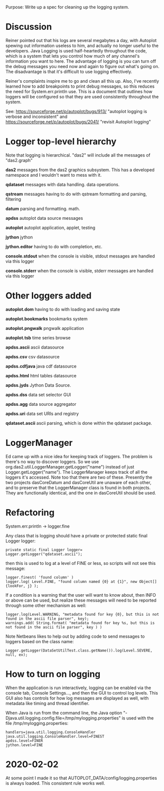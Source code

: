 Purpose: Write up a spec for cleaning up the logging system.

# Discussion

Reiner pointed out that his logs are several megabytes a day, with
Autoplot spewing out information useless to him, and actually no longer
useful to the developers. Java Logging is used half-heartedly throughout
the code, which is a system that lets you control how much of any
channel's information you want to here. The advantage of logging is you
can turn off the debug messages you need now and again to figure out
what's going on. The disadvantage is that it's difficult to use logging
effectively.

Reiner's complaints inspire me to go and clean all this up. Also, I've
recently learned how to add breakpoints to print debug messages, so this
reduces the need for System.err.println use. This is a document that
outlines how loggers will be configured so that they are used
consistently throughout the system.

See: <https://sourceforge.net/p/autoplot/bugs/913/> "autoplot logging is
verbose and inconsistent" and
<https://sourceforge.net/p/autoplot/bugs/2041/> "revisit Autoplot
logging"

# Logger top-level hierarchy

Note that logging is hierarchical. "das2" will include all the messages
of "das2.graph"

**das2** messages from the das2 graphics subsystem. This has a developed
namespace and I wouldn't want to mess with it.

**qdataset** messages with data handling. data operations.

**qstream** messages having to do with qstream formatting and parsing,
filtering

**datum** parsing and formatting. math.

**apdss** autoplot data source messages

**autoplot** autoplot application, applet, testing

**jython** jython

**jython.editor** having to do with completion, etc.

**console.stdout** when the console is visible, stdout messages are
handled via this logger

**console.stderr** when the console is visible, stderr messages are
handled via this logger

# Other loggers added

**autoplot.dom** having to do with loading and saving state

**autoplot.bookmarks** bookmarks system

**autoplot.pngwalk** pngwalk application

**autoplot.tsb** time series browse

**apdss.ascii** ascii datasource

**apdss.csv** csv datasource

**apdss.cdfjava** java cdf datasource

**apdss.html** html tables datasource

**apdss.jyds** Jython Data Source.

**apdss.dss** data set selector GUI

**apdss.agg** data source aggregator

**apdss.uri** data set URIs and registry

**qdataset.ascii** ascii parsing, which is done within the qdataset
package.

# LoggerManager

Ed came up with a nice idea for keeping track of loggers. The problem is
there's no way to discover loggers. So we use
org.das2.util.LoggerManager.getLogger("name") instead of just
Logger.getLogger("name"). The LoggerManager keeps track of all the
loggers it's accessed. Note too that there are two of these. Presently
the two projects dasCoreDatum and dasCoreUtil are unaware of each other,
and to preserve that the LoggerManager class is found in both projects.
They are functionally identical, and the one in dasCoreUtil should be
used.

# Refactoring

System.err.println -\> logger.fine

Any class that is logging should have a private or protected static
final Logger logger:

```
private static final Logger logger= Logger.getLogger("qdataset.ascii");
```

then this is used to log at a level of FINE or less, so scripts will not
see this message:

```
logger.finest( 'found column' )
logger.log( Level.FINE, "found column named {0} at {1}", new Object[]{lookFor, j} );
```

If a condition is a warning that the user will want to know about, then
INFO or above can be used, but realize these messages will need to be
reported through some other mechanism as well:

```
logger.log(Level.WARNING, "metadata found for key {0}, but this is not found in the ascii file parser", key);
warnings.add( String.format( "metadata found for key %s, but this is not found in the ascii file parser", key ) )
```

Note Netbeans likes to help out by adding code to send messages to
loggers based on the class name:

```
Logger.getLogger(DataSetUtilTest.class.getName()).log(Level.SEVERE, null, ex);
```

# How to turn on logging

When the application is run interactively, logging can be enabled via
the console tab, Console Settings..., and then the GUI to control log
levels. This GUI also has controls for how log messages are displayed as
well, with metadata like timing and thread identifier.

When Java is run from the command line, the Java option
"-Djava.util.logging.config.file=/tmp/mylogging.properties" is used with
the file /tmp/mylogging.properties:

```
handlers=java.util.logging.ConsoleHandler
java.util.logging.ConsoleHandler.level=FINEST
apdss.level=FINER
jython.level=FINE
```

# 2020-02-02

At some point I made it so that AUTOPLOT\_DATA/config/logging.properties
is always loaded. This consistent rule works well.

